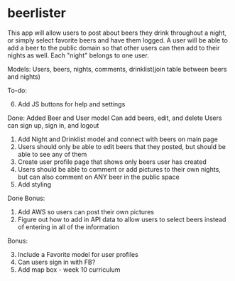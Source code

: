 # beerlister

This app will allow users to post about beers they drink throughout a night, or simply select favorite beers and have them logged.
A user will be able to add a beer to the public domain so that other users can then add to their nights as well.  Each "night" belongs to one user.


Models:
Users, beers, nights, comments, drinklist(join table between beers and nights)

To-do:

6) Add JS buttons for help and settings

Done:
Added Beer and User model
Can add beers, edit, and delete
Users can sign up, sign in, and logout
1) Add Night and Drinklist model and connect with beers on main page
3) Users should only be able to edit beers that they posted, but should be able to see any of them
2) Create user profile page that shows only beers user has created
4) Users should be able to comment or add pictures to their own nights, but can also comment on ANY beer in the public space
5) Add styling

Done Bonus:
1) Add AWS so users can post their own pictures
2) Figure out how to add in API data to allow users to select beers instead of entering in all of the information



Bonus:

3) Include a Favorite model for user profiles
4) Can users sign in with FB?
5) Add map box - week 10 curriculum
